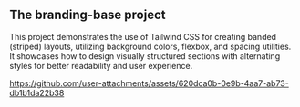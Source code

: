 ## The branding-base  project

This project demonstrates the use of Tailwind CSS for creating banded (striped) layouts, utilizing background colors, flexbox, and spacing utilities. It showcases how to design visually structured sections with alternating styles for better readability and user experience.

https://github.com/user-attachments/assets/620dca0b-0e9b-4aa7-ab73-db1b1da22b38

